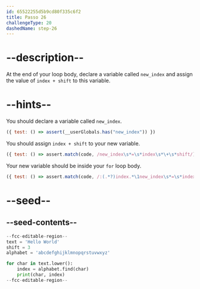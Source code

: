 ```yaml
---
id: 65522255d5b9cd80f335c6f2
title: Passo 26
challengeType: 20
dashedName: step-26
---
```


# --description--

At the end of your loop body, declare a variable called `new_index` and assign the value of `index + shift` to this variable.

# --hints--

You should declare a variable called `new_index`.

```js
({ test: () => assert(__userGlobals.has("new_index")) })
```

You should assign `index + shift` to your new variable.

```js
({ test: () => assert.match(code, /new_index\s*=\s*index\s*\+\s*shift/) })
```

Your new variable should be inside your `for` loop body.

```js
({ test: () => assert.match(code, /:(.*?)index.*\1new_index\s*=\s*index\s*\+\s*shift/s) })
```

# --seed--

## --seed-contents--

```py
--fcc-editable-region--
text = 'Hello World'
shift = 3
alphabet = 'abcdefghijklmnopqrstuvwxyz'

for char in text.lower():
    index = alphabet.find(char)
    print(char, index)
--fcc-editable-region--
```
